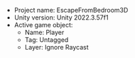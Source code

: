 <!-- UNITY CODE ASSIST INSTRUCTIONS START -->
- Project name: EscapeFromBedroom3D
- Unity version: Unity 2022.3.57f1
- Active game object:
  - Name: Player
  - Tag: Untagged
  - Layer: Ignore Raycast
<!-- UNITY CODE ASSIST INSTRUCTIONS END -->